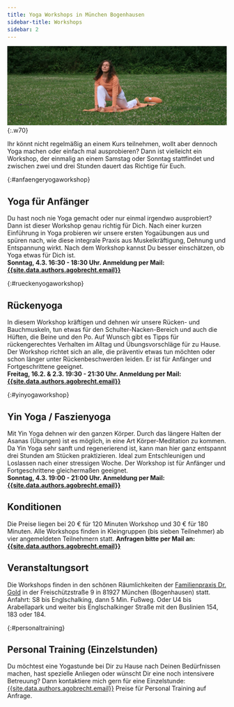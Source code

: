 ```yaml
---
title: Yoga Workshops in München Bogenhausen
sidebar-title: Workshops
sidebar: 2
---
```


![Die Krähe](/assets/images/sprinter.jpg){:.w70}

Ihr könnt nicht regelmäßig an einem Kurs teilnehmen, wollt aber dennoch Yoga machen oder einfach mal ausprobieren? Dann ist vielleicht ein Workshop, der einmalig an einem Samstag oder Sonntag stattfindet und zwischen zwei und drei Stunden dauert das Richtige für Euch.

{:#anfaengeryogaworkshop}
## Yoga für Anfänger
Du hast noch nie Yoga gemacht oder nur einmal irgendwo ausprobiert? Dann ist dieser Workshop genau richtig für Dich. Nach einer kurzen Einführung in Yoga probieren wir unsere ersten Yogaübungen aus und spüren nach, wie diese integrale Praxis aus Muskelkräftigung, Dehnung und Entspannung wirkt. Nach dem Workshop kannst Du besser einschätzen, ob Yoga etwas für Dich ist.  
**Sonntag, 4.3. 16:30 - 18:30 Uhr. Anmeldung per Mail: [{{site.data.authors.agobrecht.email}}][1]**


{:#rueckenyogaworkshop}
## Rückenyoga
In diesem Workshop kräftigen und dehnen wir unsere Rücken- und Bauchmuskeln, tun etwas für den Schulter-Nacken-Bereich und auch die Hüften, die Beine und den Po. Auf Wunsch gibt es Tipps für rückengerechtes Verhalten im Alltag und Übungsvorschläge für zu Hause. Der Workshop richtet sich an alle, die präventiv etwas tun möchten oder schon länger unter Rückenbeschwerden leiden. Er ist für Anfänger und Fortgeschrittene geeignet.  
**Freitag, 16.2. & 2.3. 19:30 - 21:30 Uhr. Anmeldung per Mail: [{{site.data.authors.agobrecht.email}}][1]**


{:#yinyogaworkshop}
## Yin Yoga / Faszienyoga
Mit Yin Yoga dehnen wir den ganzen Körper. Durch das längere Halten der Asanas (Übungen) ist es möglich, in eine Art Körper-Meditation zu kommen. Da Yin Yoga sehr sanft und regenerierend ist, kann man hier ganz entspannt drei Stunden am Stücken praktizieren. Ideal zum Entschleunigen und Loslassen nach einer stressigen Woche. Der Workshop ist für Anfänger und Fortgeschrittene gleichermaßen geeignet.   
**Sonntag, 4.3. 19:00 - 21:00 Uhr. Anmeldung per Mail: [{{site.data.authors.agobrecht.email}}][1]**

## Konditionen
Die Preise liegen bei 20 € für 120 Minuten Workshop und 30 € für 180 Minuten. Alle Workshops finden in Kleingruppen (bis sieben Teilnehmer) ab vier angemeldeten Teilnehmern statt.  **Anfragen bitte per Mail an: [{{site.data.authors.agobrecht.email}}][1]**

## Veranstaltungsort
Die Workshops finden in den schönen Räumlichkeiten der [Familienpraxis Dr. Gold][2] in der Freischützstraße 9 in 81927 München (Bogenhausen) statt. Anfahrt: S8 bis Englschalking, dann 5 Min. Fußweg. Oder U4 bis Arabellapark und weiter bis Englschalkinger Straße mit den Buslinien 154, 183 oder 184.


{:#personaltraining}
## Personal Training (Einzelstunden)
Du möchtest eine Yogastunde bei Dir zu Hause nach Deinen Bedürfnissen machen, hast spezielle Anliegen oder wünscht Dir eine noch intensivere Betreuung? Dann kontaktiere mich gern für eine Einzelstunde: [{{site.data.authors.agobrecht.email}}][1]
Preise für Personal Training auf Anfrage.


[1]: mailto:{{site.data.authors.agobrecht.email}}
[2]:https://www.google.de/maps/place/Die+Familienpraxis/@48.1576264,11.6394313,17z/data=!3m1!4b1!4m5!3m4!1s0x479e753cb0dd5227:0x42797684780576af!8m2!3d48.1576264!4d11.64162
